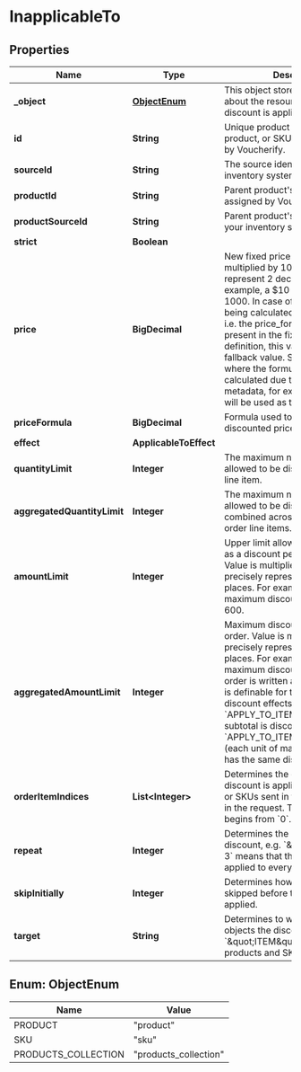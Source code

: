 

# InapplicableTo


## Properties

| Name | Type | Description |
|------------ | ------------- | ------------- |
|**_object** | [**ObjectEnum**](#ObjectEnum) | This object stores information about the resource to which the discount is applicable. |
|**id** | **String** | Unique product collection, product, or SKU identifier assigned by Voucherify. |
|**sourceId** | **String** | The source identifier from your inventory system. |
|**productId** | **String** | Parent product&#39;s unique ID assigned by Voucherify. |
|**productSourceId** | **String** | Parent product&#39;s source ID from your inventory system. |
|**strict** | **Boolean** |  |
|**price** | **BigDecimal** | New fixed price of an item. Value is multiplied by 100 to precisely represent 2 decimal places. For example, a $10 price is written as 1000. In case of the fixed price being calculated by the formula, i.e. the price_formula parameter is present in the fixed price definition, this value becomes the fallback value. Such that in a case where the formula cannot be calculated due to missing metadata, for example, this value will be used as the fixed price. |
|**priceFormula** | **BigDecimal** | Formula used to calculate the discounted price of an item. |
|**effect** | **ApplicableToEffect** |  |
|**quantityLimit** | **Integer** | The maximum number of units allowed to be discounted per order line item. |
|**aggregatedQuantityLimit** | **Integer** | The maximum number of units allowed to be discounted combined across all matched order line items. |
|**amountLimit** | **Integer** | Upper limit allowed to be applied as a discount per order line item. Value is multiplied by 100 to precisely represent 2 decimal places. For example, a $6 maximum discount is written as 600. |
|**aggregatedAmountLimit** | **Integer** | Maximum discount amount per order. Value is multiplied by 100 to precisely represent 2 decimal places. For example, a $6 maximum discount on the entire order is written as 600. This value is definable for the following discount effects: - &#x60;APPLY_TO_ITEMS&#x60; (each item subtotal is discounted equally) - &#x60;APPLY_TO_ITEMS_BY_QUANTITY&#x60; (each unit of matched products has the same discount value) |
|**orderItemIndices** | **List&lt;Integer&gt;** | Determines the order in which the discount is applied to the products or SKUs sent in the &#x60;order&#x60; object in the request. The counting begins from &#x60;0&#x60;. |
|**repeat** | **Integer** | Determines the recurrence of the discount, e.g. &#x60;\&quot;repeat\&quot;: 3&#x60; means that the discount is applied to every third item. |
|**skipInitially** | **Integer** | Determines how many items are skipped before the discount is applied. |
|**target** | **String** | Determines to which kinds of objects the discount is applicable. &#x60;\&quot;ITEM\&quot;&#x60; includes products and SKUs. |



## Enum: ObjectEnum

| Name | Value |
|---- | -----|
| PRODUCT | &quot;product&quot; |
| SKU | &quot;sku&quot; |
| PRODUCTS_COLLECTION | &quot;products_collection&quot; |



